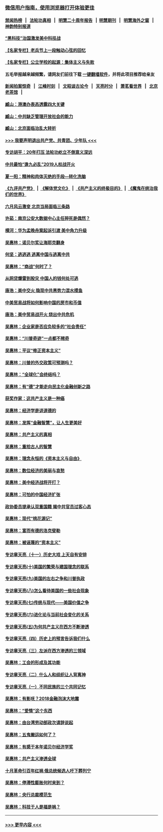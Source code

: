 ### [微信用户指南，使用浏览器打开体验更佳](https://github.com/gfw-breaker/banned-news1/blob/master/indexes/wechat-guide.md?t=0)
#### [禁闻热榜](热点新闻.md?t=0)  &nbsp;&nbsp;|&nbsp;&nbsp; [法轮功真相](https://github.com/gfw-breaker/truth/blob/master/README.md?t=0) &nbsp;&nbsp;|&nbsp;&nbsp; [明慧二十周年报告](https://github.com/gfw-breaker/mh-reports/blob/master/README.md?t=0) &nbsp;&nbsp;|&nbsp;&nbsp;[明慧期刊](https://github.com/gfw-breaker/mh-qikan) &nbsp;&nbsp;|&nbsp;&nbsp; [明慧海外之窗](https://github.com/gfw-breaker/mh-news/blob/master/README.md?t=0) &nbsp;&nbsp;|&nbsp;&nbsp; [神韵特别报道](https://github.com/gfw-breaker/mh-news/blob/master/shenyun.md?t=0)
#### [“黑科技”治国激发美中科技战](../pages/nsc423/n11638056.md?t=02032344) 
#### [【名家专栏】老兵节上一段触动心弦的回忆](../pages/nsc423/n11646016.md?t=02032344) 
#### [【名家专栏】公立学校的起源：集体主义与失败](../pages/nsc423/n11601833.md?t=02032344) 
#### 五毛举报越来越频繁，请网友们前往下载 [一键翻墙软件](https://github.com/gfw-breaker/ssr-accounts)，并将此项目推荐给亲友
#### [新闻拍案惊奇](https://github.com/gfw-breaker/banned-news1/blob/master/pages/link4.md) &nbsp;&nbsp;|&nbsp;&nbsp; [江峰时刻](https://github.com/gfw-breaker/banned-news1/blob/master/pages/link4.md) &nbsp;&nbsp;|&nbsp;&nbsp; [文昭谈古论今](https://github.com/gfw-breaker/banned-news1/blob/master/pages/link4.md) &nbsp;&nbsp;|&nbsp;&nbsp; [天亮时分](https://github.com/gfw-breaker/banned-news1/blob/master/pages/link4.md) &nbsp;&nbsp;|&nbsp;&nbsp; [萧茗看世界](https://github.com/gfw-breaker/banned-news1/blob/master/pages/link4.md) &nbsp;&nbsp;|&nbsp;&nbsp; [北京老茶馆](https://github.com/gfw-breaker/banned-news1/blob/master/pages/link4.md) &nbsp;&nbsp;|&nbsp;&nbsp; 
#### [臧山：港澳办表态透露四大关键](../pages/nsc423/n11421628.md?t=02032344) 
#### [臧山：中共缺乏管理开放社会的能力](../pages/nsc423/n11407457.md?t=02032344) 
#### [臧山：北京面临治乱大转折](../pages/nsc423/n11406895.md?t=02032344) 
#### [>>> 我要声明退出共产党、共青团、少年队 <<<](https://github.com/begood0513/goodnews/blob/master/quit/letter.md) 
#### [专访胡平：20年打压 法轮功屹立不倒意义深远](../pages/nsc423/n11398800.md?t=02032344) 
#### [中共最怕“逢九必乱”2019人权战开火](../pages/nsc423/n11385248.md?t=02032344) 
#### [夏一阳：精神和肉体灭绝的手段—转化洗脑](../pages/nsc423/n11368250.md?t=02032344) 
#### [《九评共产党》](https://github.com/begood0513/9ping.md/blob/master/README.md) &nbsp;|&nbsp; [《解体党文化》](../../../../jtdwh.md/blob/master/README.md)  &nbsp;|&nbsp; [《共产主义的终极目的》](../../../../gczydzjmd.md/blob/master/README.md) &nbsp;|&nbsp; [《魔鬼在统治我们的世界》](../../../../mgztzwmdsj.md/blob/master/README.md) 
#### [六月风云激变 北京当局面临三条路](../pages/nsc423/n11313668.md?t=02032344) 
#### [许茹：南京公安大数据中心主任猝死是偶然？](../pages/nsc423/n11064744.md?t=02032344) 
#### [横河：华为孟晚舟案起诉引渡 美中角力升级](../pages/nsc423/n11027230.md?t=02032344) 
#### [吴惠林：诺贝尔奖让海耶克翻身](../pages/nsc423/n10890049.md?t=02032344) 
#### [何坚：逃逃逃 逃离中国与逃离中共](../pages/nsc423/n10592891.md?t=02032344) 
#### [吴惠林：“商战”何时了？](../pages/nsc423/n10573558.md?t=02032344) 
#### [从网贷爆雷到股灾 中国人的钱何处可逃](../pages/nsc423/n10572800.md?t=02032344) 
#### [唐浩：美中交火 隐现中共黑势力混水摸鱼](../pages/nsc423/n10544040.md?t=02032344) 
#### [中美贸易战将如何影响中国的房市和币值](../pages/nsc423/n10543697.md?t=02032344) 
#### [唐浩：美中贸易战开火 烧出中共危机](../pages/nsc423/n10540126.md?t=02032344) 
#### [吴惠林：企业家是否应负较多的“社会责任”](../pages/nsc423/n10535022.md?t=02032344) 
#### [吴惠林：“川普奇迹”一点都不稀奇](../pages/nsc423/n10512808.md?t=02032344) 
#### [吴惠林：平议“修正资本主义”](../pages/nsc423/n10495724.md?t=02032344) 
#### [吴惠林：川普的外交政策可预测吗？](../pages/nsc423/n10462387.md?t=02032344) 
#### [吴惠林：“全球化”会终结吗？](../pages/nsc423/n10452838.md?t=02032344) 
#### [吴惠林：有“德”才能走向民主化金融创新之路](../pages/nsc423/n10432292.md?t=02032344) 
#### [获奖作家：这共产主义是一种癌](../pages/nsc423/n10431541.md?t=02032344) 
#### [吴惠林：经济学是讲道德的](../pages/nsc423/n10398014.md?t=02032344) 
#### [吴惠林：发挥“金融智慧”，让人生更美好](../pages/nsc423/n10375019.md?t=02032344) 
#### [吴惠林：共产主义的真相](../pages/nsc423/n10351394.md?t=02032344) 
#### [吴惠林：重拾古人的智慧](../pages/nsc423/n10337691.md?t=02032344) 
#### [吴惠林：理念永恒的《资本主义与自由》](../pages/nsc423/n10316274.md?t=02032344) 
#### [吴惠林：数位经济的美丽与哀愁](../pages/nsc423/n10292946.md?t=02032344) 
#### [吴惠林：美中经济战将开打？](../pages/nsc423/n10258825.md?t=02032344) 
#### [吴惠林：可怕的中国经济扩张](../pages/nsc423/n10219147.md?t=02032344) 
#### [政协委员提承认双重国籍 揭中共官员过客心态](../pages/nsc423/n10208809.md?t=02032344) 
#### [吴惠林：现代“桃花源记”](../pages/nsc423/n10185234.md?t=02032344) 
#### [吴惠林：富而有德的洛克斐勒](../pages/nsc423/n10142264.md?t=02032344) 
#### [吴惠林：被诬蔑的“资本主义”](../pages/nsc423/n10124816.md?t=02032344) 
#### [专访章天亮（十一）历史大戏 上天自有安排](../pages/nsc423/n10094905.md?t=02032344) 
#### [专访章天亮(十)美国的繁荣与建国理念的联系](../pages/nsc423/n10094899.md?t=02032344) 
#### [专访章天亮(九)美国的左右之争和川普执政](../pages/nsc423/n10094889.md?t=02032344) 
#### [专访章天亮(八)怎么看待美国的一些社会现象](../pages/nsc423/n10094857.md?t=02032344) 
#### [专访章天亮(七)传统与现代——美国价值之争](../pages/nsc423/n10093140.md?t=02032344) 
#### [专访章天亮(六)进化论与当前社会变化的关系](../pages/nsc423/n10092036.md?t=02032344) 
#### [专访章天亮(五)为何共产主义在西方不断渗透](../pages/nsc423/n10083620.md?t=02032344) 
#### [专访章天亮（四）历史上的预言告诉我们什么](../pages/nsc423/n10083606.md?t=02032344) 
#### [专访章天亮（三）左派在西方渗透的三领域](../pages/nsc423/n10081115.md?t=02032344) 
#### [吴惠林：工会的形成及其功能](../pages/nsc423/n10080633.md?t=02032344) 
#### [专访章天亮（二）什么人和组织让人背离神](../pages/nsc423/n10076637.md?t=02032344) 
#### [专访章天亮（一）不同民族的三个共同记忆](../pages/nsc423/n10074188.md?t=02032344) 
#### [吴惠林：有影呒？2018金融泡沫大地震](../pages/nsc423/n10040534.md?t=02032344) 
#### [吴惠林：“爱情”这个东西](../pages/nsc423/n10019423.md?t=02032344) 
#### [吴惠林：由台湾劳动部政次请辞说起](../pages/nsc423/n9979679.md?t=02032344) 
#### [吴惠林：五鬼搬运如何了？](../pages/nsc423/n9925338.md?t=02032344) 
#### [吴惠林：有感于本年诺贝尔经济学奖](../pages/nsc423/n9871883.md?t=02032344) 
#### [吴惠林：共产主义渗透全球](../pages/nsc423/n9812748.md?t=02032344) 
#### [十月革命引百年红祸 俄总统候选人吁下葬列宁](../pages/nsc423/n9810182.md?t=02032344) 
#### [吴惠林：停滞性膨胀何时来到？](../pages/nsc423/n9764136.md?t=02032344) 
#### [吴惠林：央行总裁模范生](../pages/nsc423/n9728134.md?t=02032344) 
#### [吴惠林：科技于人是福是祸？](../pages/nsc423/n9672982.md?t=02032344) 

----
#### [ >>> 更早内容 <<< ](../indexes/nsc423-earlier.md)
